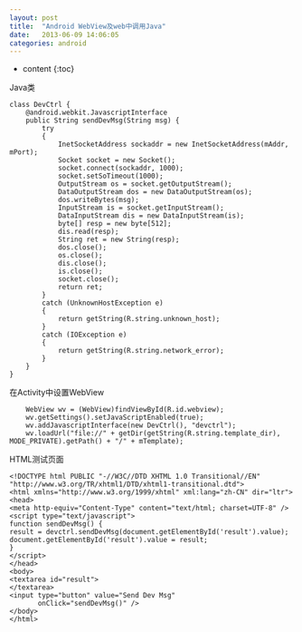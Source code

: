 ```yaml
---
layout: post
title:  "Android WebView及web中调用Java"
date:   2013-06-09 14:06:05
categories: android
---
```


* content
{:toc}

Java类

    class DevCtrl {
        @android.webkit.JavascriptInterface
        public String sendDevMsg(String msg) {
            try
            {
                InetSocketAddress sockaddr = new InetSocketAddress(mAddr, mPort);
                Socket socket = new Socket();
                socket.connect(sockaddr, 1000);
                socket.setSoTimeout(1000);
                OutputStream os = socket.getOutputStream();
                DataOutputStream dos = new DataOutputStream(os);
                dos.writeBytes(msg);
                InputStream is = socket.getInputStream();
                DataInputStream dis = new DataInputStream(is);
                byte[] resp = new byte[512];
                dis.read(resp);
                String ret = new String(resp);
                dos.close();
                os.close();
                dis.close();
                is.close();
                socket.close();
                return ret;
            }
            catch (UnknownHostException e)
            {
                return getString(R.string.unknown_host);
            }
            catch (IOException e)
            {
                return getString(R.string.network_error);
            }
        }
    }
    
在Activity中设置WebView

        WebView wv = (WebView)findViewById(R.id.webview);
        wv.getSettings().setJavaScriptEnabled(true);
        wv.addJavascriptInterface(new DevCtrl(), "devctrl");
        wv.loadUrl("file://" + getDir(getString(R.string.template_dir), MODE_PRIVATE).getPath() + "/" + mTemplate);

HTML测试页面

    <!DOCTYPE html PUBLIC "-//W3C//DTD XHTML 1.0 Transitional//EN" "http://www.w3.org/TR/xhtml1/DTD/xhtml1-transitional.dtd">
    <html xmlns="http://www.w3.org/1999/xhtml" xml:lang="zh-CN" dir="ltr">
    <head>
    <meta http-equiv="Content-Type" content="text/html; charset=UTF-8" />
    <script type="text/javascript">
    function sendDevMsg() {
    result = devctrl.sendDevMsg(document.getElementById('result').value);
    document.getElementById('result').value = result;
    }
    </script>
    </head>
    <body>
    <textarea id="result">
    </textarea>
    <input type="button" value="Send Dev Msg"
           onClick="sendDevMsg()" />
    </body>
    </html>
